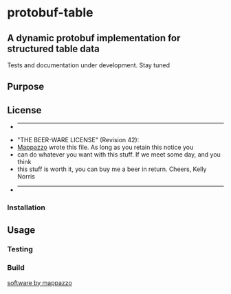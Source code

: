 
# protobuf-table
## A dynamic protobuf implementation for structured table data

Tests and documentation under development. Stay tuned

## Purpose

## License
 * ----------------------------------------------------------------------------
 * "THE BEER-WARE LICENSE" (Revision 42):
 * [Mappazzo](mailto:info@mappazzo.com) wrote this file. As long as you retain this notice you
 * can do whatever you want with this stuff. If we meet some day, and you think
 * this stuff is worth it, you can buy me a beer in return. Cheers, Kelly Norris
 * ----------------------------------------------------------------------------

### Installation

## Usage

### Testing

### Build

[software by mappazzo](https://www.mappazzo.com)
